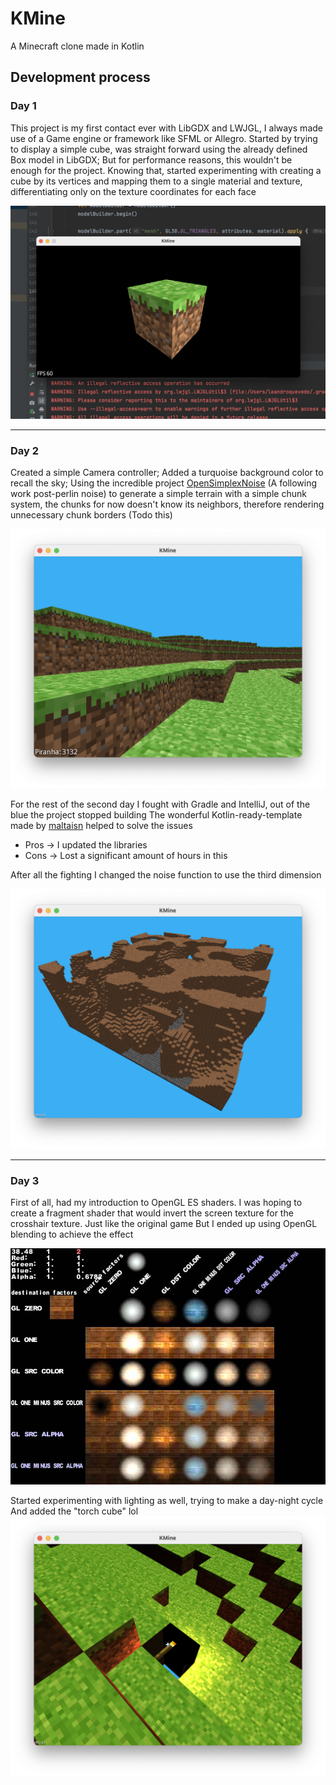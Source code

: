# KMine

A Minecraft clone made in Kotlin

## Development process

### Day 1

This project is my first contact ever with LibGDX and LWJGL, I always made use of a Game engine or framework like SFML or Allegro.
Started by trying to display a simple cube, was straight forward using the already defined Box model in LibGDX; But for performance reasons, this wouldn't be enough for the project.
Knowing that, started experimenting with creating a cube by its vertices and mapping them to a single material and texture, differentiating only on the texture coordinates for each face

![Day 1](./.github/day1_0.png)

---

### Day 2

Created a simple Camera controller;
Added a turquoise background color to recall the sky;
Using the incredible project [OpenSimplexNoise](https://gist.github.com/KdotJPG/b1270127455a94ac5d19) (A following work post-perlin noise) to generate a simple terrain
with a simple chunk system, the chunks for now doesn't know its neighbors, therefore rendering unnecessary chunk borders (Todo this)

![Day 2 - 0](./.github/day2_0.png)

For the rest of the second day I fought with Gradle and IntelliJ, out of the blue the project stopped building
The wonderful Kotlin-ready-template made by [maltaisn](https://github.com/maltaisn/kmine) helped to solve the issues
- Pros -> I updated the libraries
- Cons -> Lost a significant amount of hours in this

After all the fighting I changed the noise function to use the third dimension

![Day 2 - 1](./.github/day2_1.png)

---

### Day 3

First of all, had my introduction to OpenGL ES shaders.
I was hoping to create a fragment shader that would invert the screen texture for the crosshair texture. Just like the original game
But I ended up using OpenGL blending to achieve the effect



![OpenGL blending](./.github/opengl_blending.png)

Started experimenting with lighting as well, trying to make a day-night cycle
And added the "torch cube" lol
![Day 3 - 0](./.github/day3_0.png)